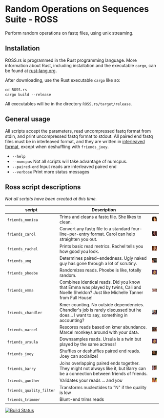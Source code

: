 # Random Operations on Sequences Suite - ROSS

Perform random operations on fastq files, using unix streaming.

## Installation

ROSS.rs is programmed in the Rust programming language.  More information about Rust, including installation and the executable `cargo`, can be found at [rust-lang.org](https://www.rust-lang.org).

After downloading, use the Rust executable `cargo` like so:

    cd ROSS.rs
    cargo build --release

All executables will be in the directory `ROSS.rs/target/release`.

## General usage

All scripts accept the parameters, read uncompressed fastq format from stdin, and print uncompressed fastq format to stdout.  All paired end fastq files must be in interleaved format, and they are written in [interleaved format](./docs/file-formats.md), except when deshuffling with `friends_joey`.

* `--help`
* `--numcpus` Not all scripts will take advantage of numcpus.
* `--paired-end` Input reads are interleaved paired end
* `--verbose` Print more status messages

## Ross script descriptions

*Not all scripts have been created at this time.*

|script               |Description|    |
|---------------------|-----------|----|
|`friends_monica`  | Trims and cleans a fastq file. She likes to clean.| ![Monica](/images/monica.jpg) |
|`friends_carol`   | Convert any fastq file to a standard four-line-per-entry format. Carol can help straighten you out.| ![Carol](/images/carol.jpg) | 
|`friends_rachel`  | Prints basic read metrics. Rachel tells you how good you look.| ![Rachel](/images/rachel.jpg) |
|`friends_ung`     | Determines paired-endedness. Ugly naked guy has gone through a lot of scrutiny.| ![UNG](/images/UNG.png) |
|`friends_phoebe`  | Randomizes reads. Phoebe is like, totally random.| ![Phoebe](/images/phoebe.png) |
|`friends_emma`    | Combines identical reads. Did you know that Emma was played by twins, Cali and Noelle Sheldon? Just like Michelle Tanner from Full House! | ![UNG](/images/emma.png) |
|`friends_chandler`| Kmer counting. No outside dependencies. Chandler's job is rarely discussed but he does... I want to say, something in accounting?| ![Chandler](/images/chander.png) |
|`friends_marcel`  | Rescores reads based on kmer abundance. Marcel monkeys around with your data. | ![Marcel](/images/marcel.png) | 
|`friends_ursula`  | Downsamples reads. Ursula is a twin but played by the same actress!| ![Ursula](/images/ursula.png) | 
|`friends_joey`    | Shuffles or deshuffles paired end reads. Joey can socialize!| ![Joey](/images/joey.png) |
|`friends_barry`   | Joins overlapping paired ends together. They might not always like it, but Barry can be a connection between friends of friends. | ![Barry](/images/barry.png) |
|`friends_gunther` | Validates your reads ... and *you* | ![Gunther](/images/gunther.png) |
|`friends_quality_filter` | Transforms nucleotides to "N" if the quality is low | |
|`friends_trimmer` | Blunt-end trims reads | |

[![Build Status](https://travis-ci.org/lskatz/ROSS.rs.svg?branch=master)](https://travis-ci.org/lskatz/ROSS.rs)

